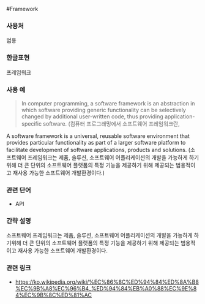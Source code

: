 #Framework

### 사용처
범용

### 한글표현
프레임워크

### 사용 예
> In computer programming, a software framework is an abstraction in which software providing generic functionality can be selectively changed by additional user-written code, thus providing application-specific software. (컴퓨터 프로그래밍에서 소프트웨어 프레임워크란, 

 A software framework is a universal, reusable software environment that provides particular functionality as part of a larger software platform to facilitate development of software applications, products and solutions. (소프트웨어 프레임워크는 제품, 솔루션, 소프트웨어 어플리케이션의 개발을 가능하게 하기위해 더 큰 단위의 소프트웨어 플랫폼의 특정 기능을 제공하기 위해 제공되는 범용적이고 재사용 가능한 소프트웨어 개발환경이다.)

### 관련 단어
* API

### 간략 설명
소프트웨어 프레임워크는 제품, 솔루션, 소프트웨어 어플리케이션의 개발을 가능하게 하기위해 더 큰 단위의 소프트웨어 플랫폼의 특정 기능을 제공하기 위해 제공되는 범용적이고 재사용 가능한 소프트웨어 개발환경이다.

### 관련 링크
* https://ko.wikipedia.org/wiki/%EC%86%8C%ED%94%84%ED%8A%B8%EC%9B%A8%EC%96%B4_%ED%94%84%EB%A0%88%EC%9E%84%EC%9B%8C%ED%81%AC
